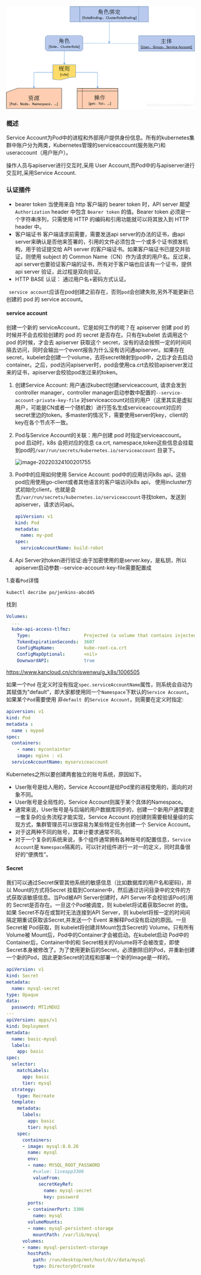 ![img](../../images/041/sa.jpg)

### 概述

Service Account为Pod中的进程和外部用户提供身份信息。所有的kubernetes集群中账户分为两类，Kubernetes管理的serviceaccount(服务账户)和useraccount（用户账户）。

操作人员与apiserver进行交互时,采用 User Account,而Pod中的与apiserver进行交互时,采用Service Account.

### 认证插件

- bearer token 当使用来自 http 客户端的 bearer token 时，API server 期望 `Authorization` header 中包含 `Bearer token` 的值。Bearer token 必须是一个字符串序列，只需使用 HTTP 的编码和引用功能就可以将其放入到 HTTP header 中。
- 客户端证书 客户端请求前需要，需要发送api server的办法的证书，由api server来确认是否他来签署的，引用的文件必须包含一个或多个证书颁发机构，用于验证提交给 API server 的客户端证书。如果客户端证书已提交并验证，则使用 subject 的 Common Name（CN）作为请求的用户名。反过来，api server也要验证客户端的证书，所有对于客户端也应该有一个证书，提供api server 验证，此过程是双向验证。
- HTTP BASE 认证： 通过用户名+密码方式认证。



` service account`应该在pod创建之前存在，否则`pod`会创建失败,另外不能更新已创建的 pod 的 service account。

#### service account

创建一个新的 serviceAccount，它是如何工作的呢？在 apiserver 创建 pod 的时候并不会去校验创建的 pod 的 secret 是否存在。只有在kubelet 去调用这个 pod 的时候，才会去 apiserver 获取这个 secret，没有的话会按照一定的时间间隔去访问，同时会输出一个event报告为什么没有访问通apiserver。如果存在secret，kubelet会创建一个volume，去将secret映射到pod中，之后才会去启动container。之后，pod访问apiserver时，pod会使用ca.crt去校验apiserver发过来的证书，apiserver会校验pod发过来的token。

1. 创建Service Account: 用户通过kubectl创建serviceaccount, 请求会发到controller manager，controller manager启动参数中配置的`--service-account-private-key-file` 对serviceaccount对应的用户（这里其实是虚拟用户，可能是CN或者一个随机数）进行签名生成serviceaccount对应的secret里边的token。多master的情况下，需要使用server的key，client的key在各个节点不一致。

2. Pod与Service Account的关联：用户创建 pod 时指定serviceaccount。 pod 启动时，k8s 会把对应的信息 ca.crt, namespace,token这些信息会挂载到pod的`/var/run/secrets/kubernetes.io/serviceaccount` 目录下。

   ![image-20220324100201755](..\..\images\041\image-20220324100201755.png)

3. Pod中的应用如何使用 Service Account: pod中的应用访问k8s api，这些pod应用使用go-client或者其他语言的客户端访问k8s api， 使用incluster方式初始化client，也就是会去`/var/run/secrets/kubernetes.io/serviceaccount`寻找token，发送到apiserver，请求访问api。

   ```yaml
   apiVersion: v1
   kind: Pod
   metadata:
     name: my-pod
   spec:
     serviceAccountName: build-robot
   ```

4. Api Server对token进行验证:由于加密使用的是server.key，是私钥，所以apiserver启动参数--service-account-key-file需要配置成

1.查看`Pod`详情

```
kubectl decribe po/jenkins-abcd45
```

找到

```yaml
Volumes:
  ...
  kube-api-access-tlfmz:
    Type:                    Projected (a volume that contains injected data from multiple sources)
    TokenExpirationSeconds:  3607
    ConfigMapName:           kube-root-ca.crt
    ConfigMapOptional:       <nil>
    DownwardAPI:             true
```


https://www.kancloud.cn/chriswenwu/g_k8s/1006505

如果一个`Pod` 在定义时没有指定`spec.serviceAccountName`属性，则系统会自动为其赋值为"default”，即大家都使用同一个`Namespace`下默认的`Service Account`。
如果某个`Pod`需要使用
非`default `的`Service Account`，则需要在定义时指定:

```yaml
apiversion: v1
kind: Pod
metadata :
  name : mypod
spec:
  containers:
    - name: mycontainter
    image: nginx : v1
  serviceAccountName: myserviceaccount

```

Kubernetes之所以要创建两套独立的账号系统，原因如下。

- User账号是给人用的，Service Account是给Pod里的进程使用的，面向的对象不同。
- User账号是全局性的，Service Account则属于某个具体的Namespace。
- 通常来说，User账号是与后端的用户数据库同步的，创建一个新用户通常要走一套复杂的业务流程才能实现，Service Account 的创建则需要极轻量级的实现方式，集群管理员可以很容易为某些特定任务创建一个 Service Account。
- 对于这两种不同的账号，其审计要求通常不同。
- 对于一个复杂的系统来说，多个组件通常拥有各种账号的配置信息，`Service Account`是 `Namespace`隔离的，可以针对组件进行一对一的定义，同时具备很好的“便携性”。

#### Secret 

我们可以通过Secret保管其他系统的敏感信息（比如数据库的用户名和密码)，并以 Mount的方式将Secret 挂载到Container中，然后通过访问目录中的文件的方式获取该敏感信息。当Pod被API Server创建时，API Server不会校验该Pod引用的 Secret是否存在。一旦这个Pod被调度，则 kubelet将试着获取Secret 的值。如果 Secret不存在或暂时无法连接到API Server，则 kubelet将按一定的时间间隔定期重试获取该Secret,并发送一个 Event 来解释Pod没有启动的原因。一旦Secret被 Pod获取，则 kubelet将创建并Mount包含Secret的 Volume。只有所有Volume被 Mount后，Pod中的Container才会被启动。在kubelet启动 Pod中的Container后，Container中的和 Secret相关的Volume将不会被改变，即使Secret本身被修改了。为了使用更新后的Secret，必须删除旧的Pod，并重新创建一个新的Pod，因此更新Secret的流程和部署一个新的Image是一样的。

```yaml
apiVersion: v1
kind: Secret
metadata:
  name: mysql-secret
type: Opaque
data:
  password: MTIzNDU2
---
apiVersion: apps/v1
kind: Deployment
metadata:
  name: basic-mysql
  labels:
    app: basic
spec:
  selector:
    matchLabels:
      app: basic
      tier: mysql
  strategy:
    type: Recreate
  template:
    metadata:
      labels:
        app: basic
        tier: mysql
    spec:
      containers:
      - image: mysql:8.0.26
        name: mysql
        env:
        - name: MYSQL_ROOT_PASSWORD
          #value: liveapp3306
          valueFrom:
            secretKeyRef:
              name: mysql-secret
              key: password
        ports:
        - containerPort: 3306
          name: mysql
        volumeMounts:
        - name: mysql-persistent-storage
          mountPath: /var/lib/mysql
      volumes:
      - name: mysql-persistent-storage
        hostPath:
          path: /run/desktop/mnt/host/d/v/data/mysql
          type: DirectoryOrCreate
```

